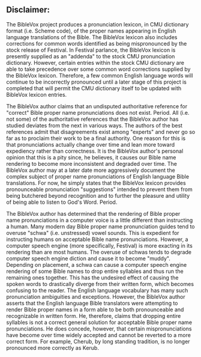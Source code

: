 ## Disclaimer:

The BibleVox project produces a pronunciation lexicon, in CMU dictionary format (i.e. Scheme code), of the proper names appearing in English language translations of the Bible. The BibleVox lexicon also includes corrections for common words identified as being mispronounced by the stock release of Festival. In Festival parlance, the BibleVox lexicon is presently supplied as an "addenda" to the stock CMU pronunciation dictionary. However, certain entries within the stock CMU dictionary are able to take precedence over some common word corrections supplied by the BibleVox lexicon. Therefore, a few common English language words will continue to be incorrectly pronounced until a later stage of this project is completed that will permit the CMU dictionary itself to be updated with BibleVox lexicon entries.

The BibleVox author claims that an undisputed authoritative reference for "correct" Bible proper name pronunciations does not exist. Period. All (i.e. not some) of the authoritative references that the BibleVox author has studied deviates from the next in various ways. The authors of the best references admit that disagreements exist among "experts" and never go so far as to proclaim their work to be a final authority. One reason for this is that pronunciations actually change over time and lean more toward expediency rather than correctness. It is the BibleVox author's personal opinion that this is a pity since, he believes, it causes our Bible name rendering to become more inconsistent and degraded over time. The BibleVox author may at a later date more aggressively document the complex subject of proper name pronunciations of English language Bible translations. For now, he simply states that the BibleVox lexicon provides pronounceable pronunciation "suggestions" intended to prevent them from being butchered beyond recognition and to further the pleasure and utility of being able to listen to God's Word. Period.

The BibleVox author has determined that the rendering of Bible proper name pronunciations in a computer voice is a little different than instructing a human. Many modern day Bible proper name pronunciation guides tend to overuse "schwa" (i.e. unstressed) vowel sounds. This is expedient for instructing humans on acceptable Bible name pronunciations. However, a computer speech engine (more specifically, Festival) is more exacting in its rendering than are most humans. The overuse of schwas tends to degrade computer speech engine diction and cause it to become "muddy". Depending on placement, a schwa can cause a computer speech engine rendering of some Bible names to drop entire syllables and thus run the remaining ones together. This has the undesired effect of causing the spoken words to drastically diverge from their written form, which becomes confusing to the reader. The English language vocabulary has many such pronunciation ambiguities and exceptions. However, the BibleVox author asserts that the English language Bible translators were attempting to render Bible proper names in a form able to be both pronounceable and recognizable in written form. He, therefore, claims that dropping entire syllables is not a correct general solution for acceptable Bible proper name pronunciations. He does concede, however, that certain mispronunciations have become over time widely accepted and cannot be reverted to a more correct form. For example, Cherub, by long standing tradition, is no longer pronounced more correctly as Kerub.
